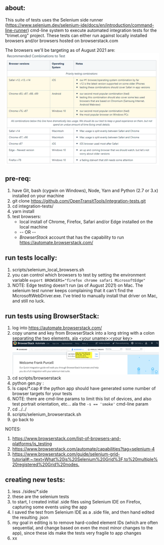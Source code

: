 about:
------
This suite of tests uses the Selenium side runner (https://www.selenium.dev/selenium-ide/docs/en/introduction/command-line-runner)
cmd-line system to execute automated integration tests for the "trimet.org" project.  These tests can either run against
locally installed browsers and/or browsers hosted on browserstack.com

The browsers we'll be targeting as of August 2021 are:
![most important browsers to test](docs/images/important_browsers_2021.png?raw=true)

pre-req:
--------
1. have Git, bash (cygwin on Windows), Node, Yarn and Python (2.7 or 3.x) installed on your machine
1. git clone https://github.com/OpenTransitTools/integration-tests.git
1. cd integration-tests/
1. yarn install
1. test browsers:
   * local install of Chrome, Firefox, Safari and/or Edge installed on the local machine
   * -- OR --
   * *BrowserStack* account that has the capability to run https://automate.browserstack.com/ 

run tests locally:
-----------------
1. scripts/selenium_local_browsers.sh
1. you can control which browsers to test by setting the environment variable `export BROWSERS="firefox chrome safari MicrosoftEdge"`
1. NOTE: Edge testing doesn't run (as of August 2021) on Mac.  The selenium test runner keeps complaining that it can't find the MicrosoftWebDriver.exe.  I've tried to manually install that driver on Mac, and still no luck.  

run tests using BrowserStack: 
----------------------------
1. log into https://automate.browserstack.com/
1. copy uname and key from BrowserStack into a long string with a colon separating the two elements, ala \<your uname\>:\<your key\> <br>![BrowserStack Uname & Key img](docs/images/BrowserStack_uname_key.png?raw=true)
1. cd scripts/browserstack
1. python gen.py <your uname>:<your key>
1. ls caps/*.cap  # the python app should have generated some number of browser targets for your tests
1. NOTE: there are cmd-line params to limit this list of devices, and also test portrait orientation, etc... ala the `-s == 'smoke'` cmd-line param  
1. cd ../../
1. scripts/selenium_browserstack.sh
1. go back to  

NOTES:
1. https://www.browserstack.com/list-of-browsers-and-platforms/js_testing
1. https://www.browserstack.com/automate/capabilities?tag=selenium-4
1. <https://www.browserstack.com/guide/selenium-grid-tutorial#:~:text=What%20is%20Selenium%20Grid%3F,to%20multiple%20registered%20Grid%20nodes.>

creating new tests:
-------------------
1. less ./sides/*.side
1. these are the selenium tests
1. to start, I created initial .side files using Selenium IDE on Firefox, capturing some events using the app
1. I saved the test from Selenium IDE as a .side file, and then hand edited the resulting .json
1. my goal in editing is to remove hard-coded element IDs (which are often sequential, and change based on even the most
   minor changes to the app), since these ids make the tests very fragile to app changes
1. xx